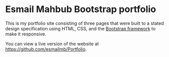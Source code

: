 # Esmail Mahbub Bootstrap portfolio

This is my portfolio site consisting of three pages that were built to a stated design specification using HTML, CSS, and the [Bootstrap framework](https://getbootstrap.com/) to make it responsive.

You can view a live version of the website at https://github.com/esmailmb/Portfolio.
